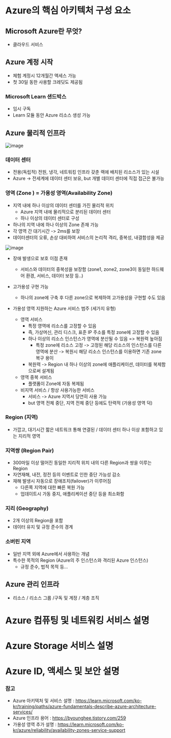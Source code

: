 # Azure의 핵심 아키텍처 구성 요소 
## Microsoft Azure란 무엇?
- 클라우드 서비스

## Azure 계정 시작
- 체험 계정시 12개월간 액세스 가능
- 첫 30일 동한 사용할 크레딧도 제공됨

### Microsoft Learn 샌드박스
- 임시 구독
- Learn 모듈 동안 Azure 리소스 생성 가능

## Azure 물리적 인프라
![image](https://user-images.githubusercontent.com/80720210/210320046-7a419390-c48a-4ca8-84bf-ef00dc5e6ead.png)


### 데이터 센터
- 전용(독립적) 전원, 냉각, 네트워킹 인프라 갖춘 랙에 배치된 리소스가 있는 시설
- Azure -> 전세계에 데이터 센터 보유, but 개별 데이터 센터에 직접 접근은 불가능

### 영역 (Zone ) = 가용성 영역(Availability Zone)
- 지역 내에 하나 이상의 데이터 센터를 가진 물리적 위치
  - Azure 지역 내에 물리적으로 분리된 데이터 센터
  - 하나 이상의 데이터 센터로 구성 
- 하나의 지역 내에 하나 이상의 Zone 존재 가능
- 각 영역 간 대기시간 -> 2ms를 보장
- 데이터센터의 오류, 손상 대비하여 서비스의 논리적 격리, 중복성, 내결함성을 제공

![image](https://user-images.githubusercontent.com/80720210/210324653-e469d9ea-d5f1-4b2a-a8b4-1908f607b599.png)

- 장애 발생으로 보호 이점 존재
  - 서비스와 데이터의 중복성을 보장함 (zone1, zone2, zone3이 동일한 하드웨어 환경, 서비스, 데이터 보장 등..)
- 고가용성 구현 가능
  - 하나의 zone에 구축 후 다른 zone으로 복제하여 고가용성을 구현할 수도 있음

- 가용성 영역 지원하는 Azure 서비스 범주 (세가지 유형)
  - 영역 서비스 
    - 특정 영역에 리소스를 고정할 수 있음
    - 즉, 가상머신, 관리 디스크, 표준 IP 주소를 특정 zone에 고정할 수 있음
    - 하나 이상의 리소스 인스턴스가 영역에 분산될 수 있음 => 복원력 높아짐
      - 특정 zone에 리소스 고정 -> 고정된 해당 리소스의 인스턴스를 다른 영역에 분산 -> 복원시 해당 리소스 인스턴스를 이용하면 기존 zone 복구 용이
    - 복원력 -> Region 내 하나 이상의 zone에 애플리케이션, 데이터를 복제함으로써 설계됨
  - 영역 중복 서비스
    - 플랫폼이 Zone에 자동 복제됨
  - 비지역 서비스 / 항상 사용가능한 서비스
    -  서비스 -> Azure 지역서 당연히 사용 가능
    -  but 영역 전체 중단, 지역 전체 중단 등에도 탄력적 (가용성 영역 덕)

### Region (지역)
- 가깝고, 대기시간 짧은 네트워크 통해 연결된 / 데이터 센터 하나 이상 포함하고 있는 지리적 영역

### 지역쌍 (Region Pair)
- 300마일 이상 떨어진 동일한 지리적 위치 내의 다른 Region과 쌍을 이루는 Region
- 자연재해, 내전, 정전 등의 이벤트로 인한 중단 가능성 감소
- 재해 발생시 자동으로 장애조치(failover)가 이루어짐
  - 다른쪽 지역에 대한 빠른 복원 가능
  - 업데이트시 가동 중지, 애플리케이션 중단 등을 최소화함

### 지리 (Geography)
- 2개 이상의 Region을 포함
- 데이터 유지 및 규정 준수의 경계


### 소버린 지역
- 일반 지역 외에 Azure에서 사용하는 개념
- 특수한 목적의 Region (Azure의 주 인스턴스와 격리된 Azure 인스턴스)
  - 규정 준수, 법적 목적 등...


## Azure 관리 인프라
- 리소스 / 리소스 그룹 /구독 및 계정 / 계층 조직

##

# Azure 컴퓨팅 및 네트워킹 서비스 설명

# Azure Storage 서비스 설명

# Azure ID, 액세스 및 보안 설명

### 참고
- Azure 아키텍처 및 서비스 설명 : https://learn.microsoft.com/ko-kr/training/paths/azure-fundamentals-describe-azure-architecture-services/
- Azure 인프라 용어 : https://byounghee.tistory.com/259
- 가용성 영역 추가 설명 : https://learn.microsoft.com/ko-kr/azure/reliability/availability-zones-service-support
